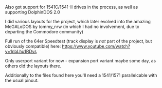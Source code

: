 Also got support for 1541C/1541-II drives in the process, as well as supporting DolphinDOS 2.0

I did various layouts for the project, which later evolved into the amazing MeGALoDOS by tommy_nrw (in which I had no involvement, due to departing the Commodore community)

Full run of the 64er Speedtest (track display is *not* part of the project, but obviously compatible) here: https://www.youtube.com/watch?v=1nbLhu1RDvs

Only userport variant for now - expansion port variant maybe some day, as others did the layouts there.

Additionally to the files found here you'll need a 1541/1571 parallelcable with the usual pinout.
